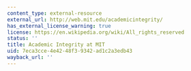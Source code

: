 ```yaml
---
content_type: external-resource
external_url: http://web.mit.edu/academicintegrity/
has_external_license_warning: true
license: https://en.wikipedia.org/wiki/All_rights_reserved
status: ''
title: Academic Integrity at MIT
uid: 7eca3cce-4e42-48f3-9342-ad1c2a3edb43
wayback_url: ''
---
```

